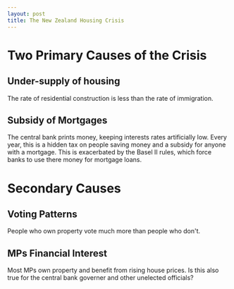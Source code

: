 ```yaml
---
layout: post
title: The New Zealand Housing Crisis
---
```


# Two Primary Causes of the Crisis

## Under-supply of housing

The rate of residential construction is less than the rate of immigration.

## Subsidy of Mortgages

The central bank prints money, keeping interests rates artificially low.
Every year, this is a hidden tax on people saving money and a subsidy for anyone with a mortgage.
This is exacerbated by the Basel II rules, which force banks to use there money for mortgage loans.

# Secondary Causes

## Voting Patterns

People who own property vote much more than people who don't.

## MPs Financial Interest

Most MPs own property and benefit from rising house prices.
Is this also true for the central bank governer and other unelected officials?
